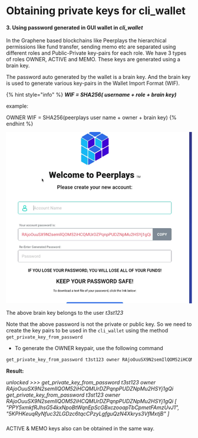 # Obtaining private keys for cli\_wallet



#### 

#### 3. Using password generated in GUI wallet in _cli\_wallet_

In the Graphene based blockchains like Peerplays the hierarchical permissions like fund transfer, sending memo etc are separated using different roles and Public-Private key-pairs for each role. We have 3 types of roles OWNER, ACTIVE and MEMO. These keys are generated using a brain key.

The password auto generated by the wallet is a brain key. And the brain key is used to generate various key-pairs in the Wallet Import Format \(WIF\).

{% hint style="info" %}
_**WIF = SHA256\( username + role + brain key\)**_

example:

OWNER WIF = SHA256\(peerplays user name + owner + brain key\)
{% endhint %}

![\(New account in Peerplays wallet\)](../.gitbook/assets/image.webp)

The above brain key belongs to the user _t3st123_

Note that the above password is not the private or public key. So we need to create the key pairs to be used in the `cli_wallet` using the method `get_private_key_from_password`

* To generate the OWNER keypair, use the following command

```cpp
get_private_key_from_password t3st123 owner RAjoOuuSX9N2semIlQOM52iHCQMUrDZPqnpPUDZNpMu2HSYj1gQi
```

**Result:**

_unlocked &gt;&gt;&gt; get\_private\_key\_from\_password t3st123 owner RAjoOuuSX9N2semIlQOM52iHCQMUrDZPqnpPUDZNpMu2HSYj1gQi get\_private\_key\_from\_password t3st123 owner RAjoOuuSX9N2semIlQOM52iHCQMUrDZPqnpPUDZNpMu2HSYj1gQi \[ "PPY5xmkfRJhsG54kxNpoBtWqnEpScGBxczooapTbCpmetFAmzUvJ1", "5KPHKeuqRyNfuc32LGDzc6tqcCPzyLgfguQzN4Xkrys3VfMxtjB" \]_

###  <a id="UsingpasswordgeneratedinGUIwalletincli_wallet-Instructions"></a>

ACTIVE & MEMO keys also can be obtained in the same way.

